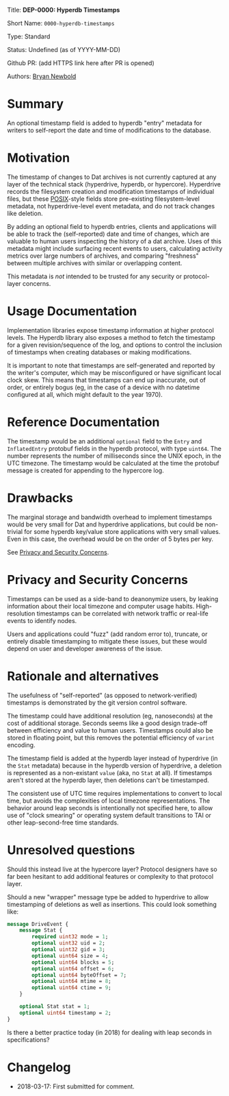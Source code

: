 
Title: **DEP-0000: Hyperdb Timestamps**

Short Name: `0000-hyperdb-timestamps`

Type: Standard

Status: Undefined (as of YYYY-MM-DD)

Github PR: (add HTTPS link here after PR is opened)

Authors: [Bryan Newbold](https://github.com/bnewbold)


# Summary
[summary]: #summary

An optional timestamp field is added to hyperdb "entry" metadata for writers to
self-report the date and time of modifications to the database.


# Motivation
[motivation]: #motivation

The timestamp of changes to Dat archives is not currently captured at any layer
of the technical stack (hyperdrive, hyperdb, or hypercore). Hyperdrive records
the filesystem creation and modification timestamps of individual files, but
these [POSIX][posix]-style fields store pre-existing filesystem-level metadata,
not hyperdrive-level event metadata, and do not track changes like deletion.

By adding an optional field to hyperdb entries, clients and applications will
be able to track the (self-reported) date and time of changes, which are
valuable to human users inspecting the history of a dat archive. Uses of this
metadata might include surfacing recent events to users, calculating activity
metrics over large numbers of archives, and comparing "freshness" between
multiple archives with similar or overlapping content.

This metadata is *not* intended to be trusted for any security or
protocol-layer concerns.

[POSIX]: https://en.wikipedia.org/wiki/POSIX


# Usage Documentation
[usage-documentation]: #usage-documentation

Implementation libraries expose timestamp information at higher protocol
levels. The Hyperdb library also exposes a method to fetch the timestamp for a
given revision/sequence of the log, and options to control the inclusion of
timestamps when creating databases or making modifications.

It is important to note that timestamps are self-generated and reported by the
writer's computer, which may be misconfigured or have significant local clock
skew. This means that timestamps can end up inaccurate, out of order, or
entirely bogus (eg, in the case of a device with no datetime configured at all,
which might default to the year 1970).


# Reference Documentation
[reference-documentation]: #reference-documentation

The timestamp would be an additional `optional` field to the `Entry` and
`InflatedEntry` protobuf fields in the hyperdb protocol, with type `uint64`.
The number represents the number of milliseconds since the UNIX epoch, in the
UTC timezone. The timestamp would be calculated at the time the protobuf
message is created for appending to the hypercore log.


# Drawbacks
[drawbacks]: #drawbacks

The marginal storage and bandwidth overhead to implement timestamps would be
very small for Dat and hyperdrive applications, but could be non-trivial for
some hyperdb key/value store applications with very small values. Even in this
case, the overhead would be on the order of 5 bytes per key.

See [Privacy and Security Concerns][privacy].


# Privacy and Security Concerns
[privacy]: #privacy

Timestamps can be used as a side-band to deanonymize users, by leaking
information about their local timezone and computer usage habits.
High-resolution timestamps can be correlated with network traffic or real-life
events to identify nodes.

Users and applications could "fuzz" (add random error to), truncate, or
entirely disable timestamping to mitigate these issues, but these would depend
on user and developer awareness of the issue.


# Rationale and alternatives
[alternatives]: #alternatives

The usefulness of "self-reported" (as opposed to network-verified) timestamps
is demonstrated by the git version control software.

The timestamp could have additional resolution (eg, nanoseconds) at the cost of
additional storage. Seconds seems like a good design trade-off between
efficiency and value to human users. Timestamps could also be stored in
floating point, but this removes the potential efficiency of `varint` encoding.

The timestamp field is added at the hyperdb layer instead of hyperdrive (in the
`Stat` metadata) because in the hyperdb version of hyperdrive, a deletion is
represented as a non-existant `value` (aka, no  `Stat` at all). If timestamps
aren't stored at the hyperdb layer, then deletions can't be timestamped.

The consistent use of UTC time requires implementations to convert to local
time, but avoids the complexities of local timezone representations. The
behavior around leap seconds is intentionally not specified here, to allow use
of "clock smearing" or operating system default transitions to TAI or other
leap-second-free time standards.


# Unresolved questions
[unresolved]: #unresolved-questions

Should this instead live at the hypercore layer? Protocol designers have so far
been hesitant to add additional features or complexity to that protocol layer.

Should a new "wrapper" message type be added to hyperdrive to allow
timestamping of deletions as well as insertions. This could look something
like:

```protobuf
message DriveEvent {
    message Stat {
        required uint32 mode = 1;
        optional uint32 uid = 2;
        optional uint32 gid = 3;
        optional uint64 size = 4;
        optional uint64 blocks = 5;
        optional uint64 offset = 6;
        optional uint64 byteOffset = 7;
        optional uint64 mtime = 8;
        optional uint64 ctime = 9;
    }

    optional Stat stat = 1;
    optional uint64 timestamp = 2;
}
```

Is there a better practice today (in 2018) for dealing with leap seconds in
specifications?


# Changelog
[changelog]: #changelog

- 2018-03-17: First submitted for comment.

